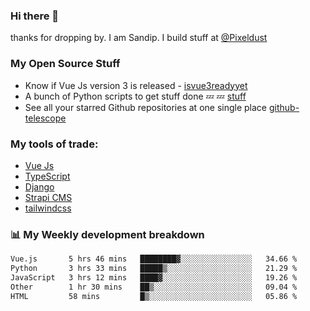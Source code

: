 ### Hi there 👋

thanks for dropping by.
I am Sandip. I build stuff at [@Pixeldust](github.com/pixeldust-in/)

###  **My Open Source Stuff**

 - Know if Vue Js version 3 is released -  [isvue3readyyet](https://github.com/sandiprb/isvue3readyyet)
 - A bunch of Python scripts to get stuff done 💤 💤 [stuff](https://github.com/sandiprb/stuff)
 - See all your starred Github repositories at one single place [github-telescope](https://github.com/sandiprb/github-telescope)



###  **My tools of trade:**
 - [Vue Js](https://github.com/vuejs/vue/)
 - [TypeScript](https://github.com/microsoft/TypeScript)
 - [Django](github.com/django/django)
 - [Strapi CMS](github.com/strapi/strapi)
 - [tailwindcss](https://github.com/tailwindlabs/tailwindcss)


###  📊 **My Weekly development breakdown**
<!--START_SECTION:waka-->

```txt
Vue.js       5 hrs 46 mins   ████████▓░░░░░░░░░░░░░░░░   34.66 %
Python       3 hrs 33 mins   █████▒░░░░░░░░░░░░░░░░░░░   21.29 %
JavaScript   3 hrs 12 mins   ████▓░░░░░░░░░░░░░░░░░░░░   19.26 %
Other        1 hr 30 mins    ██▒░░░░░░░░░░░░░░░░░░░░░░   09.04 %
HTML         58 mins         █▒░░░░░░░░░░░░░░░░░░░░░░░   05.86 %
```

<!--END_SECTION:waka-->
